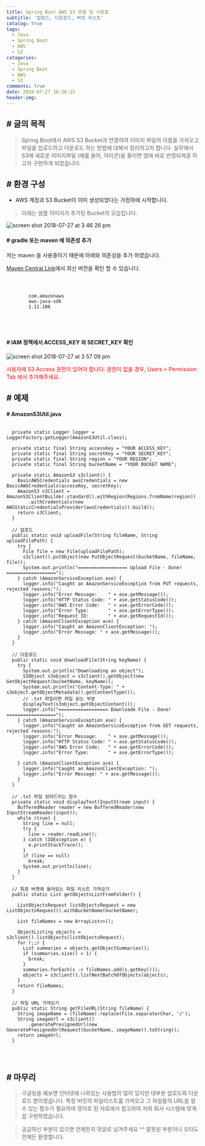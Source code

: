 ```yaml
---
title: Spring Boot AWS S3 연결 및 사용법
subtitle: '업로드, 다운로드, 버킷 리스트'
catalog: true
tags:
  - Java
  - Spring Boot
  - AWS
  - S3
catagories:
  - Java
  - Spring Boot
  - AWS
  - S3
comments: true
date: 2018-07-27 16:26:15
header-img:
---
```



## # 글의 목적

> Spring Boot에서 AWS S3 Bucket과 연결하여 이미지 파일의 이름을 가져오고 파일을 업로드하고 다운로드 하는 방법에 대해서 정리하고자 합니다. 실무에서 S3에 새로운 이미지파일 (예를 들어, 아이콘)을 올리면 앱에 바로 반영되게끔 하고자 구현하게 되었습니다.

## # 환경 구성

* AWS 계정과 S3 Bucket이 이미 생성되었다는 가정하에 시작합니다. 

> 아래는 샘플 이미지가 추가된 Bucket의 모습입니다.

![screen shot 2018-07-27 at 3 46 26 pm](https://user-images.githubusercontent.com/34642220/43305890-52141c48-91b4-11e8-9ef4-13dccb783089.png)

#### # gradle 또는 maven 에 의존성 추가

저는 maven 을 사용중이기 때문에 아래와 의존성을 추가 하였습니다.

[Maven Central Link](https://search.maven.org/#search%7Cga%7C1%7Caws%20java%20sdk)에서 최신 버전을 확인 할 수 있습니다.

<pre>
<code>
    <!-- aws-java-sdk -->
    <dependency>
        <groupId>com.amazonaws</groupId>
        <artifactId>aws-java-sdk</artifactId>
        <version>1.11.106</version>
    </dependency>
</pre>
</code>


#### # IAM 정책에서 ACCESS_KEY 와 SECRET_KEY 확인

![screen shot 2018-07-27 at 3 57 09 pm](https://user-images.githubusercontent.com/34642220/43306498-5b0c1cd6-91b6-11e8-8196-71bc2601c510.png)

<font color="red"> 사용자에 S3 Access 권한이 있어야 합니다. 권한이 없을 경우, Users > Permission Tab 에서 추가해주세요. </font>

## # 예제

#### # AmazonS3Util.java

<pre>
<code>
  private static Logger logger = LoggerFactory.getLogger(AmazonS3Util.class);

  private static final String accessKey = "YOUR ACCESS_KEY";
  private static final String secretKey = "YOUR SECRET_KEY";
  private static final String region = "YOUR REGION";
  private static final String bucketName = "YOUR BUCKET NAME";

  private static AmazonS3 s3client() {
    BasicAWSCredentials awsCredentials = new BasicAWSCredentials(accessKey, secretKey);
    AmazonS3 s3Client = AmazonS3ClientBuilder.standard().withRegion(Regions.fromName(region))
        .withCredentials(new AWSStaticCredentialsProvider(awsCredentials)).build();
    return s3Client;
  }

  // 업로드
  public static void uploadFile(String fileName, String uploadFilePath) {
    try {
      File file = new File(uploadFilePath);
      s3client().putObject(new PutObjectRequest(bucketName, fileName, file));
      System.out.println("================== Upload File - Done! ==================");
    } catch (AmazonServiceException ase) {
      logger.info("Caught an AmazonServiceException from PUT requests, rejected reasons:");
      logger.info("Error Message:    " + ase.getMessage());
      logger.info("HTTP Status Code: " + ase.getStatusCode());
      logger.info("AWS Error Code:   " + ase.getErrorCode());
      logger.info("Error Type:       " + ase.getErrorType());
      logger.info("Request ID:       " + ase.getRequestId());
    } catch (AmazonClientException ace) {
      logger.info("Caught an AmazonClientException: ");
      logger.info("Error Message: " + ace.getMessage());
    }
  }

  // 다운로드 
  public static void downloadFile(String keyName) {
    try {
      System.out.println("Downloading an object");
      S3Object s3object = s3client().getObject(new GetObjectRequest(bucketName, keyName));
      System.out.println("Content-Type: " + s3object.getObjectMetadata().getContentType());
      // .txt 파일이면 파일 읽는 부분
      displayText(s3object.getObjectContent());
      logger.info("================== Downloade File - Done! ==================");
    } catch (AmazonServiceException ase) {
      logger.info("Caught an AmazonServiceException from GET requests, rejected reasons:");
      logger.info("Error Message:    " + ase.getMessage());
      logger.info("HTTP Status Code: " + ase.getStatusCode());
      logger.info("AWS Error Code:   " + ase.getErrorCode());
      logger.info("Error Type:       " + ase.getErrorType());

    } catch (AmazonClientException ace) {
      logger.info("Caught an AmazonClientException: ");
      logger.info("Error Message: " + ace.getMessage());
    }
  }

  // .txt 파일 읽어드리는 함수
  private static void displayText(InputStream input) {
    BufferedReader reader = new BufferedReader(new InputStreamReader(input));
    while (true) {
      String line = null;
      try {
        line = reader.readLine();
      } catch (IOException e) {
        e.printStackTrace();
      }
      if (line == null)
        break;
      System.out.println(line);
    }
  }

  // 특정 버켓에 들어있는 파일 리스트 가져오기
  public static List<String> getObjectsListFromFolder() {

    ListObjectsRequest listObjectsRequest = new ListObjectsRequest().withBucketName(bucketName);

    List<String> fileNames = new ArrayList<>();

    ObjectListing objects = s3client().listObjects(listObjectsRequest);
    for (;;) {
      List<S3ObjectSummary> summaries = objects.getObjectSummaries();
      if (summaries.size() < 1) {
        break;
      }
      summaries.forEach(s -> fileNames.add(s.getKey()));
      objects = s3client().listNextBatchOfObjects(objects);
    }
    return fileNames;
  }

  // 파일 URL 가져오기
  public static String getFileURL(String fileName) {
    String imageName = (fileName).replace(File.separatorChar, '/');
    String imageUrl = s3client()
        .generatePresignedUrl(new GeneratePresignedUrlRequest(bucketName, imageName)).toString();
    return imageUrl;
  }
</pre>
</code>

## # 마무리

>구글링을 해보면 인터넷에 나와있는 사용법이 많이 있지만 대부분 업로드와 다운로드 뿐이였습니다.
특정 버킷의 파일리스트를 가져오고 그 파일들의 URL을 알 수 있는 함수가 필요하여 영어로 된 자료에서 참고하여
저희 회사 시스템에 맞게끔 구현하였습니다.

>궁금하신 부분이 있으면 언제든지 댓글로 남겨주세요 ^^
잘못된 부분이나 오타도 언제든 환영합니다.




